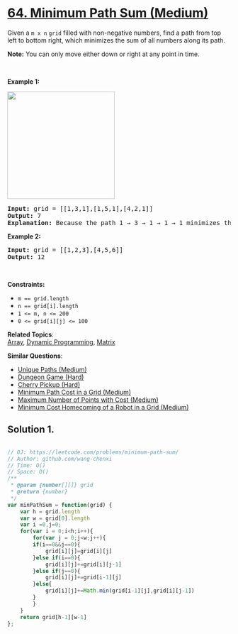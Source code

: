 # [64. Minimum Path Sum (Medium)](https://leetcode.com/problems/minimum-path-sum/)

<p>Given a <code>m x n</code> <code>grid</code> filled with non-negative numbers, find a path from top left to bottom right, which minimizes the sum of all numbers along its path.</p>

<p><strong>Note:</strong> You can only move either down or right at any point in time.</p>

<p>&nbsp;</p>
<p><strong>Example 1:</strong></p>
<img alt="" src="https://assets.leetcode.com/uploads/2020/11/05/minpath.jpg" style="width: 242px; height: 242px;">
<pre><strong>Input:</strong> grid = [[1,3,1],[1,5,1],[4,2,1]]
<strong>Output:</strong> 7
<strong>Explanation:</strong> Because the path 1 → 3 → 1 → 1 → 1 minimizes the sum.
</pre>

<p><strong>Example 2:</strong></p>

<pre><strong>Input:</strong> grid = [[1,2,3],[4,5,6]]
<strong>Output:</strong> 12
</pre>

<p>&nbsp;</p>
<p><strong>Constraints:</strong></p>

<ul>
	<li><code>m == grid.length</code></li>
	<li><code>n == grid[i].length</code></li>
	<li><code>1 &lt;= m, n &lt;= 200</code></li>
	<li><code>0 &lt;= grid[i][j] &lt;= 100</code></li>
</ul>


**Related Topics**:  
[Array](https://leetcode.com/tag/array/), [Dynamic Programming](https://leetcode.com/tag/dynamic-programming/), [Matrix](https://leetcode.com/tag/matrix/)

**Similar Questions**:
* [Unique Paths (Medium)](https://leetcode.com/problems/unique-paths/)
* [Dungeon Game (Hard)](https://leetcode.com/problems/dungeon-game/)
* [Cherry Pickup (Hard)](https://leetcode.com/problems/cherry-pickup/)
* [Minimum Path Cost in a Grid (Medium)](https://leetcode.com/problems/minimum-path-cost-in-a-grid/)
* [Maximum Number of Points with Cost (Medium)](https://leetcode.com/problems/maximum-number-of-points-with-cost/)
* [Minimum Cost Homecoming of a Robot in a Grid (Medium)](https://leetcode.com/problems/minimum-cost-homecoming-of-a-robot-in-a-grid/)

## Solution 1.

```js

// OJ: https://leetcode.com/problems/minimum-path-sum/
// Author: github.com/wang-chenxi
// Time: O()
// Space: O()
/**
 * @param {number[][]} grid
 * @return {number}
 */
var minPathSum = function(grid) {
    var h = grid.length
    var w = grid[0].length
    var i =0,j=0;
    for(var i = 0;i<h;i++){
        for(var j = 0;j<w;j++){
        if(i==0&&j==0){
            grid[i][j]=grid[i][j]
        }else if(i==0){
            grid[i][j]+=grid[i][j-1]
        }else if(j==0){
            grid[i][j]+=grid[i-1][j]
        }else{
            grid[i][j]+=Math.min(grid[i-1][j],grid[i][j-1])
        }
        }
    }
    return grid[h-1][w-1]
};

```